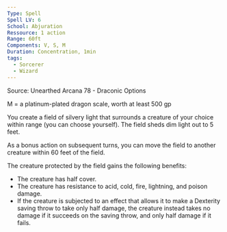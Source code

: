 ```yaml
---
Type: Spell
Spell LV: 6
School: Abjuration
Ressource: 1 action
Range: 60ft
Components: V, S, M
Duration: Concentration, 1min
tags:
  - Sorcerer
  - Wizard
---
```

Source: Unearthed Arcana 78 - Draconic Options

M = a platinum-plated dragon scale, worth at least 500 gp

You create a field of silvery light that surrounds a creature of your choice within range (you can choose yourself). The field sheds dim light out to 5 feet.

As a bonus action on subsequent turns, you can move the field to another creature within 60 feet of the field.

The creature protected by the field gains the following benefits:

- The creature has half cover.
- The creature has resistance to acid, cold, fire, lightning, and poison damage.
- If the creature is subjected to an effect that allows it to make a Dexterity saving throw to take only half damage, the creature instead takes no damage if it succeeds on the saving throw, and only half damage if it fails.